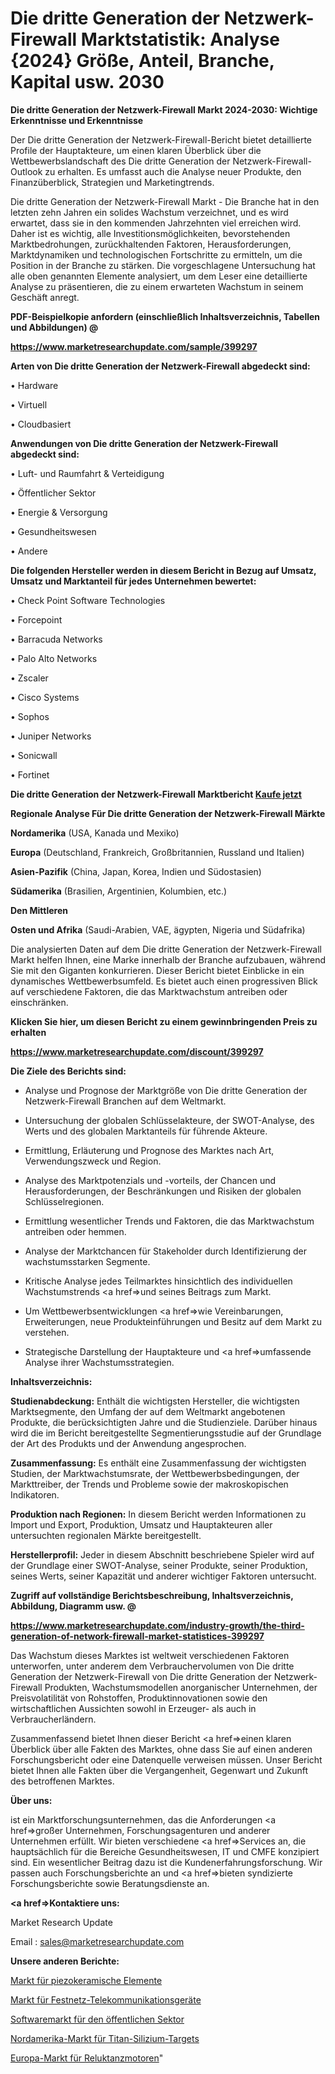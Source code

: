 # Die dritte Generation der Netzwerk-Firewall Marktstatistik: Analyse {2024} Größe, Anteil, Branche, Kapital usw. 2030

<strong>Die dritte Generation der Netzwerk-Firewall Markt 2024-2030: Wichtige Erkenntnisse und Erkenntnisse</strong>

Der Die dritte Generation der Netzwerk-Firewall-Bericht bietet detaillierte Profile der Hauptakteure, um einen klaren Überblick über die Wettbewerbslandschaft des Die dritte Generation der Netzwerk-Firewall-Outlook zu erhalten. Es umfasst auch die Analyse neuer Produkte, den Finanzüberblick, Strategien und Marketingtrends.

Die dritte Generation der Netzwerk-Firewall Markt - Die Branche hat in den letzten zehn Jahren ein solides Wachstum verzeichnet, und es wird erwartet, dass sie in den kommenden Jahrzehnten viel erreichen wird. Daher ist es wichtig, alle Investitionsmöglichkeiten, bevorstehenden Marktbedrohungen, zurückhaltenden Faktoren, Herausforderungen, Marktdynamiken und technologischen Fortschritte zu ermitteln, um die Position in der Branche zu stärken. Die vorgeschlagene Untersuchung hat alle oben genannten Elemente analysiert, um dem Leser eine detaillierte Analyse zu präsentieren, die zu einem erwarteten Wachstum in seinem Geschäft anregt.



<strong><b>PDF-Beispielkopie anfordern (einschließlich Inhaltsverzeichnis, Tabellen und Abbildungen) @ </b></strong>

<strong><a href=https://www.marketresearchupdate.com/sample/399297>

<strong>https://www.marketresearchupdate.com/sample/399297</u></a></strong></strong>



<strong>Arten von Die dritte Generation der Netzwerk-Firewall abgedeckt sind:</strong>

• Hardware

• Virtuell

• Cloudbasiert



<strong>Anwendungen von Die dritte Generation der Netzwerk-Firewall abgedeckt sind:</strong>

• Luft- und Raumfahrt & Verteidigung

• Öffentlicher Sektor

• Energie & Versorgung

• Gesundheitswesen

• Andere



<strong>Die folgenden Hersteller werden in diesem Bericht in Bezug auf Umsatz, Umsatz und Marktanteil für jedes Unternehmen bewertet:</strong>

• Check Point Software Technologies

• Forcepoint

• Barracuda Networks

• Palo Alto Networks

• Zscaler

• Cisco Systems

• Sophos

• Juniper Networks

• Sonicwall

• Fortinet



<strong>Die dritte Generation der Netzwerk-Firewall Marktbericht <a href=https://www.marketresearchupdate.com/buynow/399297>Kaufe jetzt</a></strong>



<strong>Regionale Analyse Für Die dritte Generation der Netzwerk-Firewall Märkte</strong>



<strong>Nordamerika</strong> (USA, Kanada und Mexiko)



<strong>Europa</strong> (Deutschland, Frankreich, Großbritannien, Russland und Italien)



<strong>Asien-Pazifik</strong> (China, Japan, Korea, Indien und Südostasien)



<strong>Südamerika</strong> (Brasilien, Argentinien, Kolumbien, etc.)



<strong>Den Mittleren</strong> 

<strong>Osten und Afrika</strong> (Saudi-Arabien, VAE, ägypten, Nigeria und Südafrika)

Die analysierten Daten auf dem Die dritte Generation der Netzwerk-Firewall Markt helfen Ihnen, eine Marke innerhalb der Branche aufzubauen, während Sie mit den Giganten konkurrieren. Dieser Bericht bietet Einblicke in ein dynamisches Wettbewerbsumfeld. Es bietet auch einen progressiven Blick auf verschiedene Faktoren, die das Marktwachstum antreiben oder einschränken.



<strong>Klicken Sie hier, um diesen Bericht zu einem gewinnbringenden Preis zu erhalten
</strong>

<strong><a href=https://www.marketresearchupdate.com/discount/399297>https://www.marketresearchupdate.com/discount/399297</b></u></strong></a>



<strong>Die Ziele des Berichts sind:</strong>

- Analyse und Prognose der Marktgröße von Die dritte Generation der Netzwerk-Firewall Branchen auf dem Weltmarkt.

- Untersuchung der globalen Schlüsselakteure, der SWOT-Analyse, des Werts und des globalen Marktanteils für führende Akteure.

- Ermittlung, Erläuterung und Prognose des Marktes nach Art, Verwendungszweck und Region.

- Analyse des Marktpotenzials und -vorteils, der Chancen und Herausforderungen, der Beschränkungen und Risiken der globalen Schlüsselregionen.

- Ermittlung wesentlicher Trends und Faktoren, die das Marktwachstum antreiben oder hemmen.

- Analyse der Marktchancen für Stakeholder durch Identifizierung der wachstumsstarken Segmente.

- Kritische Analyse jedes Teilmarktes hinsichtlich des individuellen Wachstumstrends <a href=>und</a> seines Beitrags zum Markt.

- Um Wettbewerbsentwicklungen <a href=>wie</a> Vereinbarungen, Erweiterungen, neue Produkteinführungen und Besitz auf dem Markt zu verstehen.

- Strategische Darstellung der Hauptakteure und <a href=>umfas</a>sende Analyse ihrer Wachstumsstrategien.



<strong>Inhaltsverzeichnis:</strong>



<strong>Studienabdeckung:</strong> Enthält die wichtigsten Hersteller, die wichtigsten Marktsegmente, den Umfang der auf dem Weltmarkt angebotenen Produkte, die berücksichtigten Jahre und die Studienziele. Darüber hinaus wird die im Bericht bereitgestellte Segmentierungsstudie auf der Grundlage der Art des Produkts und der Anwendung angesprochen.



<strong>Zusammenfassung:</strong> Es enthält eine Zusammenfassung der wichtigsten Studien, der Marktwachstumsrate, der Wettbewerbsbedingungen, der Markttreiber, der Trends und Probleme sowie der makroskopischen Indikatoren.



<strong>Produktion nach Regionen:</strong> In diesem Bericht werden Informationen zu Import und Export, Produktion, Umsatz und Hauptakteuren aller untersuchten regionalen Märkte bereitgestellt.



<strong>Herstellerprofil:</strong> Jeder in diesem Abschnitt beschriebene Spieler wird auf der Grundlage einer SWOT-Analyse, seiner Produkte, seiner Produktion, seines Werts, seiner Kapazität und anderer wichtiger Faktoren untersucht.



<strong><b>Zugriff auf vollständige Berichtsbeschreibung, Inhaltsverzeichnis, Abbildung, Diagramm usw. @ </b></strong>

<strong><a href=https://www.marketresearchupdate.com/industry-growth/the-third-generation-of-network-firewall-market-statistices-399297>https://www.marketresearchupdate.com/industry-growth/the-third-generation-of-network-firewall-market-statistices-399297</a></strong>

Das Wachstum dieses Marktes ist weltweit verschiedenen Faktoren unterworfen, unter anderem dem Verbrauchervolumen von Die dritte Generation der Netzwerk-Firewall von Die dritte Generation der Netzwerk-Firewall Produkten, Wachstumsmodellen anorganischer Unternehmen, der Preisvolatilität von Rohstoffen, Produktinnovationen sowie den wirtschaftlichen Aussichten sowohl in Erzeuger- als auch in Verbraucherländern.

Zusammenfassend bietet Ihnen dieser Bericht <a href=>einen</a> klaren Überblick über alle Fakten des Marktes, ohne dass Sie auf einen anderen Forschungsbericht oder eine Datenquelle verweisen müssen. Unser Bericht bietet Ihnen alle Fakten über die Vergangenheit, Gegenwart und Zukunft des betroffenen Marktes.



<strong>Über uns:</strong>

 ist ein Marktforschungsunternehmen, das die Anforderungen <a href=>großer</a> Unternehmen, Forschungsagenturen und anderer Unternehmen erfüllt. Wir bieten verschiedene <a href=>Services</a> an, die hauptsächlich für die Bereiche Gesundheitswesen, IT und CMFE konzipiert sind. Ein wesentlicher Beitrag dazu ist die Kundenerfahrungsforschung. Wir passen auch Forschungsberichte an und <a href=>bieten</a> syndizierte Forschungsberichte sowie Beratungsdienste an.



<strong><a href=>Kontaktiere uns:</a></strong>

Market Research Update

Email : sales@marketresearchupdate.com



<strong>Unsere anderen Berichte:</strong>

<a href=https://www.linkedin.com/pulse/piezo-ceramic-element-market-size-share-trend>Markt für piezokeramische Elemente</a>

<a href=https://www.linkedin.com/pulse/fixed-network-telecom-equipment-market-research>Markt für Festnetz-Telekommunikationsgeräte</a>

<a href=https://www.linkedin.com/pulse/public-sector-software-market-size-industry>Softwaremarkt für den öffentlichen Sektor</a>

<a href=https://www.linkedin.com/pulse/north-america-titanium-silicon-target-market>Nordamerika-Markt für Titan-Silizium-Targets</a>

<a href=https://www.linkedin.com/pulse/europe-reluctance-motors-market-2023-new-study-report>Europa-Markt für Reluktanzmotoren</a>"
